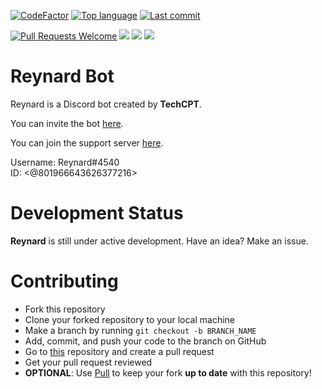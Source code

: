 [![CodeFactor](https://www.codefactor.io/repository/github/techcpt/Reynard/badge)](https://www.codefactor.io/repository/github/techcpt/Reynard)
[![Top language](https://img.shields.io/github/languages/top/TechCPT/Reynard)](https://github.com/TechCPT/Reynard)
[![Last commit](https://img.shields.io/github/last-commit/TechCPT/Reynard)](https://github.com/TechCPT/Reynard)

[![Pull Requests Welcome](https://img.shields.io/badge/PRs-welcome-brightgreen.svg?style=flat)](http://makeapullrequest.com)
[![](https://tokei.rs/b1/github/TechCPT/Reynard?category=lines)](https://github.com/TechCPT/Reynard) 
[![](https://tokei.rs/b1/github/TechCPT/Reynard?category=code)](https://github.com/TechCPT/Reynard) 
[![](https://tokei.rs/b1/github/TechCPT/Reynard?category=files)](https://github.com/TechCPT/Reynard)


# Reynard Bot

Reynard is a Discord bot created by **TechCPT**. 

You can invite the bot [here](https://discord.com/api/oauth2/authorize?client_id=801966643626377216&permissions=8&scope=bot).

You can join the support server [here](https://discord.gg/heHzCu3mx8).

Username: Reynard#4540 </br>
ID: <@801966643626377216>

# Development Status

**Reynard** is still under active development. Have an idea? Make an issue.

# Contributing

- Fork this repository
- Clone your forked repository to your local machine
- Make a branch by running `git checkout -b BRANCH_NAME`
- Add, commit, and push your code to the branch on GitHub
- Go to [this](https://github.com/TechCPT/Reynard) repository and create a pull request
- Get your pull request reviewed
- **OPTIONAL**: Use [Pull](https://probot.github.io/apps/pull/) to keep your fork **up to date** with this repository!